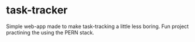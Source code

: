 # task-tracker
Simple web-app made to make task-tracking a little less boring. Fun project practining the using the PERN stack.
